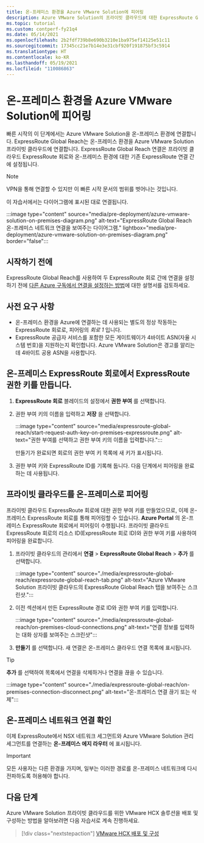 ```yaml
---
title: 온-프레미스 환경을 Azure VMware Solution에 피어링
description: Azure VMware Solution의 프라이빗 클라우드에 대한 ExpressRoute Global Reach 피어링을 만드는 방법을 알아봅니다.
ms.topic: tutorial
ms.custom: contperf-fy21q4
ms.date: 05/14/2021
ms.openlocfilehash: 2b2fdf739b8e690b3210e1ba975ef14125e51c11
ms.sourcegitcommit: 17345cc21e7b14e3e31cbf920f191875bf3c5914
ms.translationtype: HT
ms.contentlocale: ko-KR
ms.lasthandoff: 05/19/2021
ms.locfileid: "110086863"
---
```

# <a name="peer-on-premises-environments-to-azure-vmware-solution"></a>온-프레미스 환경을 Azure VMware Solution에 피어링

빠른 시작의 이 단계에서는 Azure VMware Solution을 온-프레미스 환경에 연결합니다. ExpressRoute Global Reach는 온-프레미스 환경을 Azure VMware Solution 프라이빗 클라우드에 연결합니다. ExpressRoute Global Reach 연결은 프라이빗 클라우드 ExpressRoute 회로와 온-프레미스 환경에 대한 기존 ExpressRoute 연결 간에 설정됩니다. 


>[!NOTE]
>VPN을 통해 연결할 수 있지만 이 빠른 시작 문서의 범위를 벗어나는 것입니다.

이 자습서에서는 다이어그램에 표시된 대로 연결됩니다.

:::image type="content" source="media/pre-deployment/azure-vmware-solution-on-premises-diagram.png" alt-text="ExpressRoute Global Reach 온-프레미스 네트워크 연결을 보여주는 다이어그램." lightbox="media/pre-deployment/azure-vmware-solution-on-premises-diagram.png" border="false":::


## <a name="before-you-begin"></a>시작하기 전에

ExpressRoute Global Reach를 사용하여 두 ExpressRoute 회로 간에 연결을 설정하기 전에 [다른 Azure 구독에서 연결을 설정하는 방법](../expressroute/expressroute-howto-set-global-reach-cli.md#enable-connectivity-between-expressroute-circuits-in-different-azure-subscriptions)에 대한 설명서를 검토하세요.  

## <a name="prerequisites"></a>사전 요구 사항
- 온-프레미스 환경을 Azure에 연결하는 데 사용되는 별도의 정상 작동하는 ExpressRoute 회로로, 피어링의 _회로 1_ 입니다.
- ExpressRoute 공급자 서비스를 포함한 모든 게이트웨이가 4바이트 ASN(자율 시스템 번호)을 지원하는지 확인합니다. Azure VMware Solution은 경고를 알리는 데 4바이트 공용 ASN을 사용합니다.


## <a name="create-an-expressroute-auth-key-in-the-on-premises-expressroute-circuit"></a>온-프레미스 ExpressRoute 회로에서 ExpressRoute 권한 키를 만듭니다.

1. **ExpressRoute 회로** 블레이드의 설정에서 **권한 부여** 를 선택합니다.

1. 권한 부여 키의 이름을 입력하고 **저장** 을 선택합니다.

   :::image type="content" source="media/expressroute-global-reach/start-request-auth-key-on-premises-expressroute.png" alt-text="권한 부여를 선택하고 권한 부여 키의 이름을 입력합니다.":::

   만들기가 완료되면 회로의 권한 부여 키 목록에 새 키가 표시됩니다.

1. 권한 부여 키와 ExpressRoute ID를 기록해 둡니다. 다음 단계에서 피어링을 완료하는 데 사용됩니다.

## <a name="peer-private-cloud-to-on-premises"></a>프라이빗 클라우드를 온-프레미스로 피어링 
프라이빗 클라우드 ExpressRoute 회로에 대한 권한 부여 키를 만들었으므로, 이제 온-프레미스 ExpressRoute 회로를 통해 피어링할 수 있습니다. **Azure Portal** 의 온-프레미스 ExpressRoute 회로에서 피어링이 수행됩니다. 프라이빗 클라우드 ExpressRoute 회로의 리소스 ID(ExpressRoute 회로 ID)와 권한 부여 키를 사용하여 피어링을 완료합니다.

1. 프라이빗 클라우드의 관리에서 **연결** > **ExpressRoute Global Reach** > **추가** 를 선택합니다.

    :::image type="content" source="./media/expressroute-global-reach/expressroute-global-reach-tab.png" alt-text="Azure VMware Solution 프라이빗 클라우드의 ExpressRoute Global Reach 탭을 보여주는 스크린샷.":::

1. 이전 섹션에서 만든 ExpressRoute 경로 ID와 권한 부여 키를 입력합니다.

   :::image type="content" source="./media/expressroute-global-reach/on-premises-cloud-connections.png" alt-text="연결 정보를 입력하는 대화 상자를 보여주는 스크린샷":::   

1. **만들기** 를 선택합니다. 새 연결은 온-프레미스 클라우드 연결 목록에 표시됩니다.

>[!TIP]
>**추가** 를 선택하여 목록에서 연결을 삭제하거나 연결을 끊을 수 있습니다.  
>
>:::image type="content" source="./media/expressroute-global-reach/on-premises-connection-disconnect.png" alt-text="온-프레미스 연결 끊기 또는 삭제":::


## <a name="verify-on-premises-network-connectivity"></a>온-프레미스 네트워크 연결 확인

이제 ExpressRoute에서 NSX 네트워크 세그먼트와 Azure VMware Solution 관리 세그먼트를 연결하는 **온-프레미스 에지 라우터** 에 표시됩니다.

>[!IMPORTANT]
>모든 사용자는 다른 환경을 가지며, 일부는 이러한 경로를 온-프레미스 네트워크에 다시 전파하도록 허용해야 합니다.  

## <a name="next-steps"></a>다음 단계
Azure VMware Solution 프라이빗 클라우드를 위한 VMware HCX 솔루션을 배포 및 구성하는 방법을 알아보려면 다음 자습서로 계속 진행하세요.

> [!div class="nextstepaction"]
> [VMware HCX 배포 및 구성](tutorial-deploy-vmware-hcx.md)


<!-- LINKS - external-->

<!-- LINKS - internal -->
